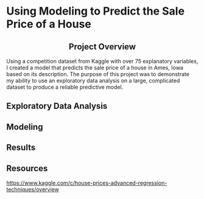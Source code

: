 # Using Modeling to Predict the Sale Price of a House

## <div align="center">Project Overview</div>
Using a competition dataset from Kaggle with over 75 explanatory variables, I created a model that predicts the sale price of a house in Ames, Iowa based on its description. The purpose of this project was to demonstrate my ability to use an exploratory data analysis on a large, complicated dataset to produce a reliable predictive model.

## Exploratory Data Analysis

## Modeling

## Results

## Resources
https://www.kaggle.com/c/house-prices-advanced-regression-techniques/overview

